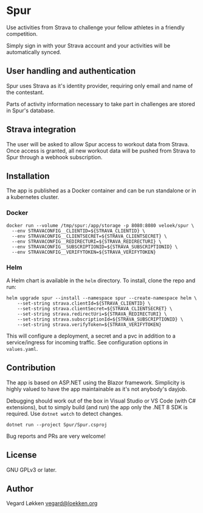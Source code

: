 # Spur

Use activities from Strava to challenge your fellow athletes in a friendly competition.

Simply sign in with your Strava account and your activities will be automatically synced.

## User handling and authentication

Spur uses Strava as it's identity provider, requiring only email and name of the contestant.

Parts of activity information necessary to take part in challenges are stored in Spur's database.

## Strava integration

The user will be asked to allow Spur access to workout data from Strava. Once access is granted,
all new workout data will be pushed from Strava to Spur through a webhook subscription.

## Installation

The app is published as a Docker container and can be run standalone or in a kubernetes cluster.

### Docker

```
docker run --volume /tmp/spur:/app/storage -p 8080:8080 veloek/spur \
  --env STRAVACONFIG__CLIENTID=${STRAVA_CLIENTID} \
  --env STRAVACONFIG__CLIENTSECRET=${STRAVA_CLIENTSECRET} \
  --env STRAVACONFIG__REDIRECTURI=${STRAVA_REDIRECTURI} \
  --env STRAVACONFIG__SUBSCRIPTIONID=${STRAVA_SUBSCRIPTIONID} \
  --env STRAVACONFIG__VERIFYTOKEN=${STRAVA_VERIFYTOKEN}
```

### Helm

A Helm chart is available in the `helm` directory. To install, clone the repo and run:

```
helm upgrade spur --install --namespace spur --create-namespace helm \
    --set-string strava.clientId=${STRAVA_CLIENTID} \
    --set-string strava.clientSecret=${STRAVA_CLIENTSECRET} \
    --set-string strava.redirectUri=${STRAVA_REDIRECTURI} \
    --set-string strava.subscriptionId=${STRAVA_SUBSCRIPTIONID} \
    --set-string strava.verifyToken=${STRAVA_VERIFYTOKEN}
```

This will configure a deployment, a secret and a pvc in addition to a service/ingress for incoming
traffic. See configuration options in `values.yaml`.

## Contribution

The app is based on ASP.NET using the Blazor framework. Simplicity is highly valued to have the app
maintainable as it's not anybody's dayjob.

Debugging should work out of the box in Visual Studio or VS Code (with C# extensions), but to simply
build (and run) the app only the .NET 8 SDK is required. Use `dotnet watch` to detect changes.

```
dotnet run --project Spur/Spur.csproj
```

Bug reports and PRs are very welcome!

## License

GNU GPLv3 or later.

## Author

Vegard Løkken <vegard@loekken.org>
